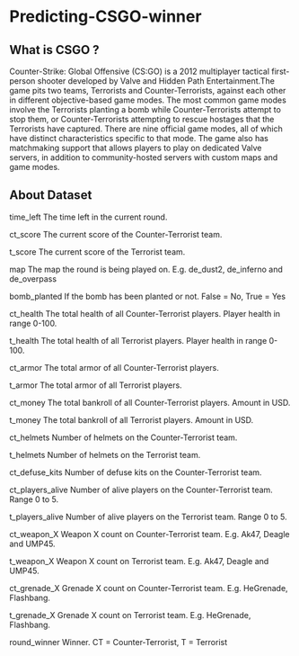 # Predicting-CSGO-winner

## What is CSGO ?

Counter-Strike: Global Offensive (CS:GO) is a 2012 multiplayer tactical first-person shooter developed by Valve and Hidden Path Entertainment.The game pits two teams, Terrorists and Counter-Terrorists, against each other in different objective-based game modes. The most common game modes involve the Terrorists planting a bomb while Counter-Terrorists attempt to stop them, or Counter-Terrorists attempting to rescue hostages that the Terrorists have captured. There are nine official game modes, all of which have distinct characteristics specific to that mode. The game also has matchmaking support that allows players to play on dedicated Valve servers, in addition to community-hosted servers with custom maps and game modes.

## About Dataset

time_left The time left in the current round.

ct_score The current score of the Counter-Terrorist team.

t_score The current score of the Terrorist team.

map The map the round is being played on. E.g. de_dust2, de_inferno and de_overpass

bomb_planted If the bomb has been planted or not. False = No, True = Yes

ct_health The total health of all Counter-Terrorist players. Player health in range 0-100.

t_health The total health of all Terrorist players. Player health in range 0-100.

ct_armor The total armor of all Counter-Terrorist players.

t_armor The total armor of all Terrorist players.

ct_money The total bankroll of all Counter-Terrorist players. Amount in USD.

t_money The total bankroll of all Terrorist players. Amount in USD.

ct_helmets Number of helmets on the Counter-Terrorist team.

t_helmets Number of helmets on the Terrorist team.

ct_defuse_kits Number of defuse kits on the Counter-Terrorist team.

ct_players_alive Number of alive players on the Counter-Terrorist team. Range 0 to 5.

t_players_alive Number of alive players on the Terrorist team. Range 0 to 5.

ct_weapon_X Weapon X count on Counter-Terrorist team. E.g. Ak47, Deagle and UMP45.

t_weapon_X Weapon X count on Terrorist team. E.g. Ak47, Deagle and UMP45.

ct_grenade_X Grenade X count on Counter-Terrorist team. E.g. HeGrenade, Flashbang.

t_grenade_X Grenade X count on Terrorist team. E.g. HeGrenade, Flashbang.

round_winner Winner. CT = Counter-Terrorist, T = Terrorist
